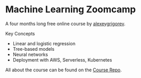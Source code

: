 # Machine Learning Zoomcamp

A four months long free online course by [alexeygrigorev](https://github.com/alexeygrigorev).  

Key Concepts

- Linear and logistic regression
- Tree-based models
- Neural networks
- Deployment with AWS, Serverless, Kubernetes

All about the course can be found on the [Course Repo](https://github.com/alexeygrigorev/mlbookcamp-code/tree/master/course-zoomcamp).
